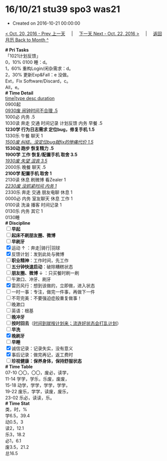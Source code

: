 # 16/10/21 stu39 spo3 was21

- Created on 2016-10-21 00:00:00

[< Oct. 20, 2016 - Prev 上一天](_archived/lifelogs/2016/10/d20.md) &nbsp; &nbsp; | &nbsp; &nbsp; [下一天 Next - Oct. 22, 2016 >](_archived/lifelogs/2016/10/d22.md) &nbsp; &nbsp; |  &nbsp; &nbsp; [返回月历 Back to Month ^](_archived/lifelogs/2016/10/index.md)
<br/><div><b># Pri Tasks</b></div><div>「1021计划反馈」</div><div>0，10% 0100 睡：d。</div><div>1，60% 重构Login/闲杂需求：d。</div><div>2，30% 更新Exp&amp;Fall：e 没做。</div><div>Ext，Fix Software/Discard，c。</div><div>All，e。</div><div><b># Time Detail</b></div><div><u>time|type desc duration</u></div><div>0900起</div><div><u>0930废 闹钟时间不合理 .5</u></div><div>1000必 内务 .5</div><div>1030读 奔走 交通 时间记录 计划反馈 内务 早餐 .5</div><div><b>1230学 行为日志需求 定位bug，修复手机 1.5</b></div><div>1330乐 午餐 聊天 1</div><div><u><i>1500废 纠结，没定位bug就fix的惨痛代价 1.5</i></u></div><div><b>1530动 跑步 恢复精力 .5</b></div><div><b>1900学</b> <b>工作</b> <b>恢复</b><b>/配置</b><b>手机 取舍 3.5</b></div><div><u><i>1930废 失望 沮丧 3.5</i></u></div><div>2000乐 晚餐 聊天 .5</div><div><b>2100学 配置手机 取舍 1</b></div><div>2130读 休息 刷微博 看Zealer 1</div><div><u><i>2230废 没抓紧时间 内务 1</i></u></div><div>2330乐 奔走 交通 朋友电聊 休息 1</div><div>0000必 内务 室友聊天 休息 工作 1</div><div>0100读 洗澡 播客 时间记录 1</div><div>0130乐 内务 其它 1</div><div>0130睡</div><div><b># Discipline</b></div><div><b><input type="checkbox"/></b><b>早起</b></div><div><input type="checkbox"/><b>起床不刷</b><b>朋友圈、微博</b></div><div><input type="checkbox"/><b>早刷牙</b></div><div><input checked="true" type="checkbox"/>运动 ↑ ：奔走|骑行|羽球</div><div><input checked="true" type="checkbox"/>反馈计划：发到此处与微博</div><div><input type="checkbox"/><b>职业精神</b>：工作时间，先工作</div><div><input type="checkbox"/><b>五分钟快速启动</b>：破除糟糕状态</div><div><input type="checkbox"/><b>朋友圈、微博</b> ↓ ：只买餐时刷一刷</div><div><input type="checkbox"/>午漱口、冲牙、刷牙</div><div><input checked="true" type="checkbox"/>雷厉风行：想到该做的，立即做，进入状态</div><div><input type="checkbox"/>一时一事：专注，做完一件事，再做下一件</div><div><input type="checkbox"/>不苛完美：不要强迫症般重复做事！</div><div><input type="checkbox"/>晚漱口</div><div><input type="checkbox"/>英语：根基</div><div><b><input type="checkbox"/></b><b>晚冲牙</b></div><div><u><input type="checkbox"/></u><b>按时回去</b>（<u>时间到就按计划来；流连好状态会打乱计划</u>）</div><div><input type="checkbox"/><b>早洗</b></div><div><b><input checked="true" type="checkbox"/></b><b>晚刷牙</b></div><div><input type="checkbox"/><b>早睡</b></div><div><input checked="true" type="checkbox"/>诚信记录：记录失实，没有意义</div><div><input checked="true" type="checkbox"/>事后记录：做完再记，返工费时</div><div><b><input type="checkbox"/></b><b>珍视健康：保养身体，保持舒服状态</b></div><div><b># Time Table</b></div><div>07-10 〇〇，〇〇，废必，读学，</div><div>11-14 学学，学乐，乐废，废废，</div><div>15-18 动学，学学，学学，学学，</div><div>19-22 废乐，学学，读废，废乐，</div><div>23-02 乐必，读读，乐。</div><div><b># Time Stat</b></div><div>类，时，%</div><div>学6.5，39.4</div><div>动0.5，3</div><div>读2，12.1</div><div>乐3，18.2</div><div>必1，6.1</div><div>废3.5，21.2</div><div>总16.5</div>
